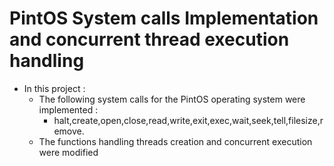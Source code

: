 # PintOS System calls Implementation and concurrent thread execution handling
- In this project :
	- The following system calls for the PintOS operating system were implemented :
		- halt,create,open,close,read,write,exit,exec,wait,seek,tell,filesize,remove.  
	- The functions handling threads creation and concurrent execution were modified
